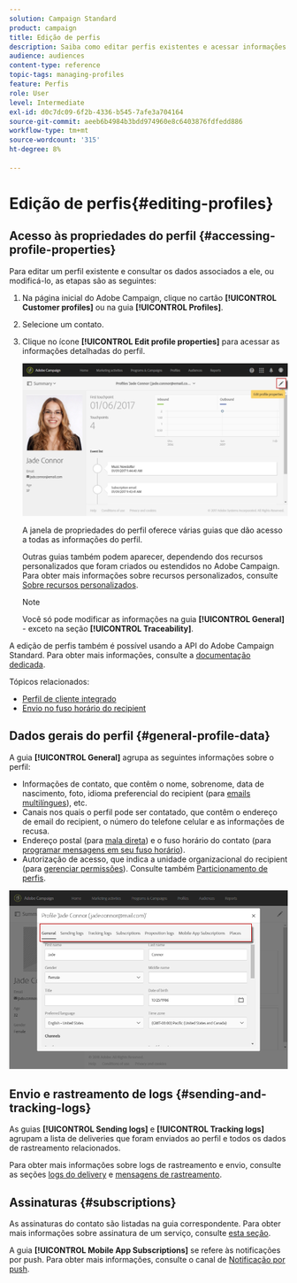 ```yaml
---
solution: Campaign Standard
product: campaign
title: Edição de perfis
description: Saiba como editar perfis existentes e acessar informações de contato, canais preferidos, logs de rastreamento, assinaturas etc.
audience: audiences
content-type: reference
topic-tags: managing-profiles
feature: Perfis
role: User
level: Intermediate
exl-id: d0c7dc09-6f2b-4336-b545-7afe3a704164
source-git-commit: aeeb6b4984b3bdd974960e8c6403876fdfedd886
workflow-type: tm+mt
source-wordcount: '315'
ht-degree: 8%

---
```


# Edição de perfis{#editing-profiles}

## Acesso às propriedades do perfil {#accessing-profile-properties}

Para editar um perfil existente e consultar os dados associados a ele, ou modificá-lo, as etapas são as seguintes:

1. Na página inicial do Adobe Campaign, clique no cartão **[!UICONTROL Customer profiles]** ou na guia **[!UICONTROL Profiles]**.
1. Selecione um contato.
1. Clique no ícone **[!UICONTROL Edit profile properties]** para acessar as informações detalhadas do perfil.

   ![](assets/profile_creation2.png)

   A janela de propriedades do perfil oferece várias guias que dão acesso a todas as informações do perfil.

   Outras guias também podem aparecer, dependendo dos recursos personalizados que foram criados ou estendidos no Adobe Campaign. Para obter mais informações sobre recursos personalizados, consulte [Sobre recursos personalizados](../../developing/using/data-model-concepts.md).

   >[!NOTE]
   >
   >Você só pode modificar as informações na guia **[!UICONTROL General]** - exceto na seção **[!UICONTROL Traceability]**.

A edição de perfis também é possível usando a API do Adobe Campaign Standard. Para obter mais informações, consulte a [documentação dedicada](../../api/using/updating-profiles.md).

Tópicos relacionados:

* [Perfil de cliente integrado](../../audiences/using/integrated-customer-profile.md)
* [Envio no fuso horário do recipient](../../sending/using/sending-messages-at-the-recipient-s-time-zone.md)

## Dados gerais do perfil {#general-profile-data}

A guia **[!UICONTROL General]** agrupa as seguintes informações sobre o perfil:

* Informações de contato, que contêm o nome, sobrenome, data de nascimento, foto, idioma preferencial do recipient (para [emails multilíngues](../../channels/using/creating-a-multilingual-email.md)), etc.
* Canais nos quais o perfil pode ser contatado, que contêm o endereço de email do recipient, o número do telefone celular e as informações de recusa.
* Endereço postal (para [mala direta](../../channels/using/about-direct-mail.md)) e o fuso horário do contato (para [programar mensagens em seu fuso horário](../../sending/using/sending-messages-at-the-recipient-s-time-zone.md)).
* Autorização de acesso, que indica a unidade organizacional do recipient (para [gerenciar permissões](../../administration/using/about-access-management.md)). Consulte também [Particionamento de perfis](../../administration/using/organizational-units.md#partitioning-profiles).

![](assets/profile_creation4.png)

## Envio e rastreamento de logs {#sending-and-tracking-logs}

As guias **[!UICONTROL Sending logs]** e **[!UICONTROL Tracking logs]** agrupam a lista de deliveries que foram enviados ao perfil e todos os dados de rastreamento relacionados.

Para obter mais informações sobre logs de rastreamento e envio, consulte as seções [logs do delivery](../../sending/using/monitoring-a-delivery.md#delivery-logs) e [mensagens de rastreamento](../../sending/using/tracking-messages.md).

## Assinaturas {#subscriptions}

As assinaturas do contato são listadas na guia correspondente. Para obter mais informações sobre assinatura de um serviço, consulte [esta seção](../../audiences/using/about-subscriptions.md).

A guia **[!UICONTROL Mobile App Subscriptions]** se refere às notificações por push. Para obter mais informações, consulte o canal de [Notificação por push](../../channels/using/about-push-notifications.md).

